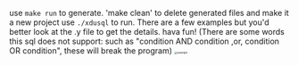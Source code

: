 use `make run` to generate.
'make clean' to delete generated files and make it a new project
use `./xdusql` to run.
There are a few examples but you'd better look at the .y file to get the details. 
hava fun!
(There are some words this sql does not support: such as 
 "condition AND condition  ,or, condition OR condition", these will break the program)
<img src="[https://img-blog.csdnimg.cn/20210709153253615.png?x-oss-process=image/watermark,type_ZmFuZ3poZW5naGVpdGk,shadow_10,text_aHR0cHM6Ly9ibG9nLmNzZG4ubmV0L21hcnkwNzEy,size_16,color_FFFFFF,t_70](https://user-images.githubusercontent.com/56026429/173030214-2798c4a1-feb5-4962-b755-54627bd5e354.png)" alt="example" style="zoom: 33%;" />
